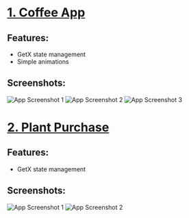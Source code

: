 # [1. Coffee App](coffe_app)

## Features:
- GetX state management
- Simple animations

## Screenshots:
![App Screenshot 1](https://github.com/md-Shahruk/flutter_Project/blob/main/coffe_app/assets/coffee/appimage1.png)
![App Screenshot 2](https://github.com/md-Shahruk/flutter_Project/blob/main/coffe_app/assets/coffee/appimage2.png)
![App Screenshot 3](https://github.com/md-Shahruk/flutter_Project/blob/main/coffe_app/assets/coffee/appimage3.png)


# [2. Plant Purchase](plant_purchase)

## Features:
- GetX state management

## Screenshots:
![App Screenshot 1](https://github.com/md-Shahruk/flutter_Project/blob/main/plant_purchase/assets/app_picture/organic_1.png)
![App Screenshot 2](https://github.com/md-Shahruk/flutter_Project/blob/main/plant_purchase/assets/app_picture/oranic_2.png)


